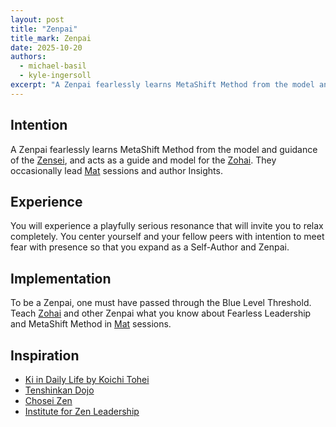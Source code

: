 ```yaml
---
layout: post
title: "Zenpai"
title_mark: Zenpai
date: 2025-10-20
authors:
  - michael-basil
  - kyle-ingersoll
excerpt: "A Zenpai fearlessly learns MetaShift Method from the model and guidance of the Zensei, and acts as a guide and model for the Zohai."
---
```


## Intention

A Zenpai fearlessly learns MetaShift Method from the model and guidance of the [Zensei](../zensei/), and acts as a guide and model for the [Zohai](../zohai/). They occasionally lead [Mat](../mat/) sessions and author Insights.

## Experience

You will experience a playfully serious resonance that will invite you to relax completely. You center yourself and your fellow peers with intention to meet fear with presence so that you expand as a Self-Author and Zenpai.

## Implementation

To be a Zenpai, one must have passed through the Blue Level Threshold. Teach [Zohai](../zohai/) and other Zenpai what you know about Fearless Leadership and MetaShift Method in [Mat](../mat/) sessions.

## Inspiration

- [Ki in Daily Life by Koichi Tohei](https://www.amazon.com/Ki-Daily-Life-Koichi-Tohei/dp/4889960716)
- [Tenshinkan Dojo](https://japaneseculturecenter.com/classes/aikido)
- [Chosei Zen](https://www.choseizen.org/)
- [Institute for Zen Leadership](https://zenleader.global)
